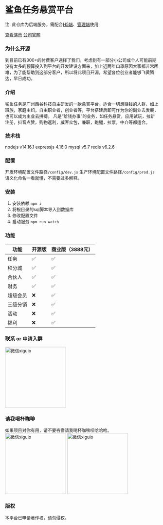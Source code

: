 # 鲨鱼任务悬赏平台

注: 此仓库为后端服务，需配合[H5端](https://github.com/xigupro/SharkTask_H5)、[管理端](https://github.com/xigupro/SharkTask_Admin)使用

[查看演示](https://shark-m.xigu.pro)
[公司官网](https://www.xigu.pro/products/task.html)

### 为什么开源
到目前已有300+的付费客户选择了我们，考虑到有一部分小公司或个人可能前期没有太多的预算投入到平台的开发建设方面来，加上近两年口罩原因大家都非常困难，为了能帮助到这部分客户，所以将此项目开源，希望各位创业者能够飞黄腾达，早日成功。

### 介绍
鲨鱼任务是广州西谷科技自主研发的一款悬赏平台。适合一切想赚钱的人群，如上班族，家庭主妇，自由职业者，创业者等，平台搭建后即可作为你的副业去发展，也可以成为主业去拼搏。 凡是“给钱办事”的业务，如任务悬赏，应用试玩，拉新注册，抖音点赞，购物返利，威客众包，兼职，跑腿，拉票，中介等都适合。

### 技术栈
nodejs v14.16.1
expressjs 4.16.0
mysql v5.7
redis v6.2.6

### 配置

开发环境配置文件路径`/config/dev.js`
生产环境配置文件路径`/config/prod.js`
语义化命名一看就懂，不需要过多解释。

### 安装
1. 安装依赖 `npm i`
2. 将根目录的sql脚本导入到数据库
3. 修改配置文件
4. 启动服务 `npm run watch`

### 功能
|  功能   |  开源版   | 商业版（3888元）  |
| ----  |  ----  | ----  |
| 任务 | ✅  | ✅ |
| 积分城 | ✅  | ✅ |
| 合伙人 | ✅  | ✅ |
| 财务 | ✅  | ✅ |
| 超级会员 | ❌  | ✅ |
| 三级分销 | ❌  | ✅ |
| 活动 | ❌  | ✅ |
| 福利 | ❌  | ✅ |

### 联系 or 申请入群
<img alt="微信xiguio" src="https://www.xigu.pro/img/code.JPG" width="200px">

### 请我喝杯咖啡
如果项目对你有用，请不要吝啬请我喝杯咖啡呗哈哈哈。
<img alt="微信xiguio" src="https://www.xigu.pro/img/wechat-pay.png" width="200px">
<img alt="微信xiguio" src="https://www.xigu.pro/img/ali-pay.png" width="200px">

### 版权
本平台已申请著作权，请勿侵权。